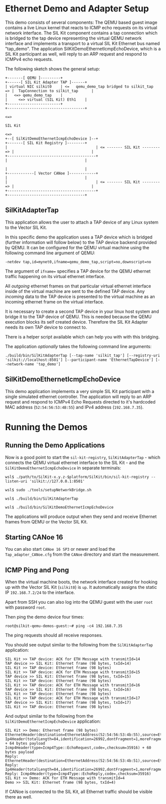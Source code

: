 # Ethernet Demo and Adapter Setup
This demo consists of several components: The QEMU based guest image contains a live
Linux kernel that reacts to ICMP echo requests on its virtual network interface.
The SIL Kit component contains a tap connection which is bridged to the tap device representing the virtual QEMU network interface
and implements a transport to a virtual SIL Kit Ethernet bus named "tap_demo". The application SilKitDemoEthernetIcmpEchoDevice, which is a SIL Kit participant as well, will reply to an ARP request and respond to ICMPv4 echo requests. 

The following sketch shows the general setup: 

    +-------[ QEMU ]---------+                                               +------[ SIL Kit Adapter TAP ]------+
    | virtual NIC silkit0    | <=   qemu_demo_tap bridged to silkit_tap   => |  TapConnection to silkit_tap      |
    |   <=> qemu_demo_tap    |                                               |     <=> virtual (SIL Kit) Eth1    |
    +------------------------+                                               +-----------------------------------+
                                                                                             <=>
                                                                                           SIL Kit
                                                                                             <=>                 
    +--[ SilKitDemoEthernetIcmpEchoDevice ]--+                                +-------[ SIL Kit Registry ]--------+
    |                                        | <= ------- SIL Kit -------- => |                                   |
    +----------------------------------------+                                |                                   |
                                                                              |                                   |
    +------------[ Vector CANoe ]------------+                                |                                   |
    |                                        | <= ------- SIL Kit -------- => |                                   |
    +----------------------------------------+                                +-----------------------------------+
  


## SilKitAdapterTap
This application allows the user to attach a TAP device of any Linux system to the Vector SIL Kit.

In this specific demo the application uses a TAP device which is bridged (further information will follow below) to the TAP device backend provided by QEMU.
It can be configured for the QEMU virtual machine using the following command line argument of QEMU:

    -netdev tap,id=mynet0,ifname=qemu_demo_tap,script=no,downscript=no

The argument of ``ifname=`` specifies a TAP device for the QEMU ethernet traffic happening on its virtual ethernet interface.

All *outgoing* ethernet frames on that particular virtual ethernet interface inside of the virtual machine are sent to
the defined TAP device.
Any *incoming* data to the TAP device is presented to the virtual machine as an incoming ethernet frame on the
virtual interface.

It is necessary to create a second TAP device in your linux host system and bridge it to the TAP device of QEMU. 
This is needed because the QEMU execution blocks its self created device. Therefore the SIL Kit Adapter needs its own TAP device to connect to.

There is a helper script available which can help you with with this bridging.    

The application *optionally* takes the following command line arguments:

    ./build/bin/SilKitAdapterTap [--tap-name 'silkit_tap'] [--registry-uri 'silkit://localhost:8501'] [--participant-name 'EthernetTapDevice'] [--network-name 'tap_demo']    

## SilKitDemoEthernetIcmpEchoDevice
This demo application implements a very simple SIL Kit participant with a single simulated ethernet controller.
The application will reply to an ARP request and respond to ICMPv4 Echo Requests directed to it's hardcoded MAC address
(``52:54:56:53:4B:55``) and IPv4 address (``192.168.7.35``).




# Running the Demos

## Running the Demo Applications

Now is a good point to start the ``sil-kit-registry``, ``SilKitAdapterTap`` - which connects the QEMU virtual ethernet
interface to the SIL Kit - and the ``SilKitDemoEthernetIcmpEchoDevice`` in separate terminals:

    wsl$ ./path/to/SilKit-x.y.z-$platform/SilKit/bin/sil-kit-registry --listen-uri 'silkit://127.0.0.1:8501'
    
    wsl$ sudo ./tools/setupNetworkBridge.sh
    
    wsl$ ./build/bin/SilKitAdapterTap
    
    wsl$ ./build/bin/SilKitDemoEthernetIcmpEchoDevice
    
The applications will produce output when they send and receive Ethernet frames from QEMU or the Vector SIL Kit.

## Starting CANoe 16
You can also start ``CANoe 16 SP3`` or newer and load the ``Tap_adapter_CANoe.cfg`` from the ``CANoe`` directory and start the
measurement.

## ICMP Ping and Pong
When the virtual machine boots, the network interface created for hooking up with the Vector SIL Kit (``silkit0``) is ``up``.
It automatically assigns the static IP ``192.168.7.2/24`` to the interface.

Apart from SSH you can also log into the QEMU guest with the user ``root`` with password ``root``.

Then ping the demo device four times:

    root@silkit-qemu-demos-guest:~# ping -c4 192.168.7.35

The ping requests should all receive responses.

You should see output similar to the following from the ``SilKitAdapterTap`` application:

    SIL Kit >> TAP device: ACK for ETH Message with transmitId=14
    TAP device >> SIL Kit: Ethernet frame (98 bytes, txId=14)
    SIL Kit >> TAP device: Ethernet frame (98 bytes)
    SIL Kit >> TAP device: ACK for ETH Message with transmitId=15
    TAP device >> SIL Kit: Ethernet frame (98 bytes, txId=15)
    SIL Kit >> TAP device: Ethernet frame (98 bytes)
    SIL Kit >> TAP device: ACK for ETH Message with transmitId=16
    TAP device >> SIL Kit: Ethernet frame (98 bytes, txId=16)
    SIL Kit >> TAP device: Ethernet frame (98 bytes)
    SIL Kit >> TAP device: ACK for ETH Message with transmitId=17
    TAP device >> SIL Kit: Ethernet frame (98 bytes, txId=17)
    SIL Kit >> TAP device: Ethernet frame (98 bytes)

    
And output similar to the following from the ``SilKitDemoEthernetIcmpEchoDevice`` application:

    SIL Kit >> Demo: Ethernet frame (98 bytes)
    EthernetHeader(destination=EthernetAddress(52:54:56:53:4b:55),source=EthernetAddress(52:54:56:53:4b:51),etherType=EtherType::Ip4)
    Ip4Header(totalLength=84,identification=26992,dontFragment=1,moreFragments=0,fragmentOffset=0,timeToLive=64,protocol=Ip4Protocol::ICMP,checksum=16835,sourceAddress=192.168.7.2,destinationAddress=192.168.7.35) + 64 bytes payload
    Icmp4Header(type=Icmp4Type::EchoRequest,code=,checksum=35916) + 60 bytes payload
    Reply: EthernetHeader(destination=EthernetAddress(52:54:56:53:4b:51),source=EthernetAddress(52:54:56:53:4b:55),etherType=EtherType::Ip4)
    Reply: Ip4Header(totalLength=84,identification=26992,dontFragment=1,moreFragments=0,fragmentOffset=0,timeToLive=64,protocol=Ip4Protocol::ICMP,checksum=16835,sourceAddress=192.168.7.35,destinationAddress=192.168.7.2)
    Reply: Icmp4Header(type=Icmp4Type::EchoReply,code=,checksum=35916)
    SIL Kit >> Demo: ACK for ETH Message with transmitId=4
    Demo >> SIL Kit: Ethernet frame (98 bytes, txId=4)

If CANoe is connected to the SIL Kit, all Ethernet traffic should be visible there as well.
